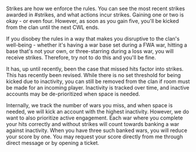Strikes are how we enforce the rules. You can see the most recent strikes awarded in #strikes, and what actions incur strikes. Gaining one or two is okay - or even four. However, as soon as you gain five, you'll be kicked from the clan until the next CWL ends. 

If you disobey the rules in a way that makes you disruptive to the clan's well-being - whether it's having a war base set during a FWA war, hitting a base that's not your own, or three-starring during a loss war, you will receive strikes. Therefore, try not to do this and you'll be fine.

It has, up until recently, been the case that missed hits factor into strikes. This has recently been revised. While there is no set threshold for being kicked due to inactivity, you can still be removed from the clan if room must be made for an incoming player. Inactivity is tracked over time, and inactive accounts may be de-prioritized when space is needed. 

Internally, we track the number of wars you miss, and when space is needed, we will kick an account with the highest inactivity. However, we do want to also prioritize active engagement. Each war where you complete your hits correctly and without strikes will count towards banking a war against inactivity. When you have three such banked wars, you will reduce your score by one. You may request your score directly from me through direct message or by opening a ticket. 